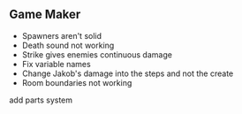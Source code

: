 ## Game Maker

- Spawners aren't solid
- Death sound not working
- Strike gives enemies continuous damage
- Fix variable names
- Change Jakob's damage into the steps and not the create
- Room boundaries not working


add parts system